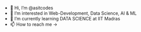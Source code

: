 - 👋 Hi, I’m @asitcodes
- 👀 I’m interested in Web-Development, Data Science, AI & ML
- 🌱 I’m currently learning DATA SCIENCE at IIT Madras
- 📫 How to reach me -> 
<!---
asitcodes/asitcodes is a ✨ special ✨ repository because its `README.md` (this file) appears on your GitHub profile.
You can click the Preview link to take a look at your changes.
--->
